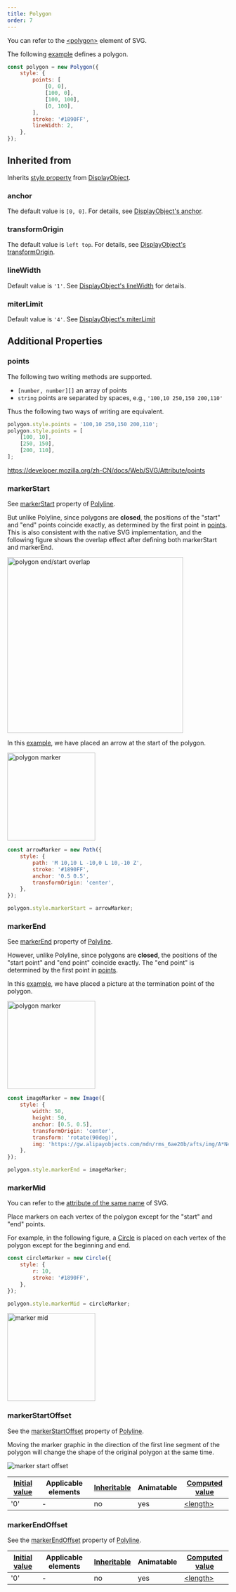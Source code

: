 ```yaml
---
title: Polygon
order: 7
---
```


You can refer to the [\<polygon\>](https://developer.mozilla.org/zh-CN/docs/Web/SVG/Element/polygon) element of SVG.

The following [example](/en/examples/shape#polygon) defines a polygon.

```javascript
const polygon = new Polygon({
    style: {
        points: [
            [0, 0],
            [100, 0],
            [100, 100],
            [0, 100],
        ],
        stroke: '#1890FF',
        lineWidth: 2,
    },
});
```

## Inherited from

Inherits [style property](/en/docs/api/basic/display-object#drawing-properties) from [DisplayObject](/en/docs/api/basic/display-object).

### anchor

The default value is `[0, 0]`. For details, see [DisplayObject's anchor](/en/docs/api/basic/display-object#anchor).

### transformOrigin

The default value is `left top`. For details, see [DisplayObject's transformOrigin](/en/docs/api/basic/display-object#transformOrigin).

### lineWidth

Default value is `'1'`. See [DisplayObject's lineWidth](/en/docs/api/basic/display-object#lineWidth) for details.

### miterLimit

Default value is `'4'`. See [DisplayObject's miterLimit](/en/docs/api/basic/display-object#miterLimit)

## Additional Properties

### points

The following two writing methods are supported.

-   `[number, number][]` an array of points
-   `string` points are separated by spaces, e.g., `'100,10 250,150 200,110'`

Thus the following two ways of writing are equivalent.

```js
polygon.style.points = '100,10 250,150 200,110';
polygon.style.points = [
    [100, 10],
    [250, 150],
    [200, 110],
];
```

https://developer.mozilla.org/zh-CN/docs/Web/SVG/Attribute/points

### markerStart

See [markerStart](/en/docs/api/basic/polyline#markerstart) property of [Polyline](/en/docs/api/basic/polyline).

But unlike Polyline, since polygons are **closed**, the positions of the "start" and "end" points coincide exactly, as determined by the first point in [points](/en/docs/api/basic/polygon#points). This is also consistent with the native SVG implementation, and the following figure shows the overlap effect after defining both markerStart and markerEnd.

<img src="https://gw.alipayobjects.com/mdn/rms_6ae20b/afts/img/A*mXYATLithEUAAAAAAAAAAAAAARQnAQ" alt="polygon end/start overlap" width="400">

In this [example](/en/examples/shape#polygon), we have placed an arrow at the start of the polygon.

<img src="https://gw.alipayobjects.com/mdn/rms_6ae20b/afts/img/A*RRPTRIpZoUIAAAAAAAAAAAAAARQnAQ" alt="polygon marker" width="200">

```js
const arrowMarker = new Path({
    style: {
        path: 'M 10,10 L -10,0 L 10,-10 Z',
        stroke: '#1890FF',
        anchor: '0.5 0.5',
        transformOrigin: 'center',
    },
});

polygon.style.markerStart = arrowMarker;
```

### markerEnd

See [markerEnd](/en/docs/api/basic/polyline#markerend) property of [Polyline](/en/docs/api/basic/polyline).

However, unlike Polyline, since polygons are **closed**, the positions of the "start point" and "end point" coincide exactly. The "end point" is determined by the first point in [points](/en/docs/api/basic/polygon#points).

In this [example](/en/examples/shape#polygon), we have placed a picture at the termination point of the polygon.

<img src="https://gw.alipayobjects.com/mdn/rms_6ae20b/afts/img/A*eZHETJ0B3lkAAAAAAAAAAAAAARQnAQ" alt="polygon marker" width="200">

```js
const imageMarker = new Image({
    style: {
        width: 50,
        height: 50,
        anchor: [0.5, 0.5],
        transformOrigin: 'center',
        transform: 'rotate(90deg)',
        img: 'https://gw.alipayobjects.com/mdn/rms_6ae20b/afts/img/A*N4ZMS7gHsUIAAAAAAAAAAABkARQnAQ',
    },
});

polygon.style.markerEnd = imageMarker;
```

### markerMid

You can refer to the [attribute of the same name](https://developer.mozilla.org/en-US/docs/Web/SVG/Attribute/marker-mid) of SVG.

Place markers on each vertex of the polygon except for the "start" and "end" points.

For example, in the following figure, a [Circle](/en/docs/api/basic/circle) is placed on each vertex of the polygon except for the beginning and end.

```js
const circleMarker = new Circle({
    style: {
        r: 10,
        stroke: '#1890FF',
    },
});

polygon.style.markerMid = circleMarker;
```

<img src="https://gw.alipayobjects.com/mdn/rms_6ae20b/afts/img/A*jaFPRbpzpJwAAAAAAAAAAAAAARQnAQ" alt="marker mid" width="200">

### markerStartOffset

See the [markerStartOffset](/en/docs/api/basic/polyline#markerstartoffset) property of [Polyline](/en/docs/api/basic/polyline).

Moving the marker graphic in the direction of the first line segment of the polygon will change the shape of the original polygon at the same time.

<img src="https://gw.alipayobjects.com/mdn/rms_6ae20b/afts/img/A*4l7xQoYcXngAAAAAAAAAAAAAARQnAQ" alt="marker start offset">

| [Initial value](/en/docs/api/css/css-properties-values-api#initial-value) | Applicable elements | [Inheritable](/en/docs/api/css/inheritance) | Animatable | [Computed value](/en/docs/api/css/css-properties-values-api#computed-value) |
| --- | --- | --- | --- | --- |
| '0' | - | no | yes | [\<length\>](/en/docs/api/css/css-properties-values-api#length) |

### markerEndOffset

See the [markerEndOffset](/en/docs/api/basic/polyline#markerendoffset) property of [Polyline](/en/docs/api/basic/polyline).

| [Initial value](/en/docs/api/css/css-properties-values-api#initial-value) | Applicable elements | [Inheritable](/en/docs/api/css/inheritance) | Animatable | [Computed value](/en/docs/api/css/css-properties-values-api#computed-value) |
| --- | --- | --- | --- | --- |
| '0' | - | no | yes | [\<length\>](/en/docs/api/css/css-properties-values-api#length) |
